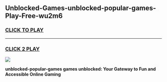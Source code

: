 
## Unblocked-Games-unblocked-popular-games-Play-Free-wu2m6
<h3>
<a href="https://premium76.site?title=unblocked-popular-games&ref=21A">CLICK TO PLAY</a></h3>
<hr>

<h3>
<a href="https://premium76.site?title=unblocked-popular-games&ref=21A">CLICK 2 PLAY</a>
  
</h3>

<a href="https://premium76.site?title=unblocked-popular-games&ref=21A"><img src="https://clearcache.store/games.png"></a>


**unblocked-popular-games games unblocked: Your Gateway to Fun and Accessible Online Gaming**
